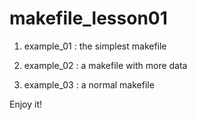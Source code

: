 # makefile_lesson01

1. example_01 : the simplest makefile

2. example_02 : a makefile with more data

3. example_03 : a normal makefile

Enjoy it!


